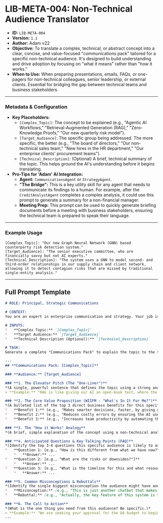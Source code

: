 # LIB-META-004: Non-Technical Audience Translator

*   **ID:** `LIB-META-004`
*   **Version:** `1.1`
*   **Author:** Adam v22
*   **Objective:** To translate a complex, technical, or abstract concept into a clear, concise, and value-focused "communications pack" tailored for a specific non-technical audience. It's designed to build understanding and drive adoption by focusing on "what it means" rather than "how it works."
*   **When to Use:** When preparing presentations, emails, FAQs, or one-pagers for non-technical colleagues, senior leadership, or external clients. Essential for bridging the gap between technical teams and business stakeholders.

---

### **Metadata & Configuration**

*   **Key Placeholders:**
    *   `[Complex_Topic]`: The concept to be explained (e.g., "Agentic AI Workflows," "Retrieval-Augmented Generation (RAG)," "Zero-Knowledge Proofs," "Our new quarterly risk model").
    *   `[Target_Audience]`: The specific group being addressed. The more specific, the better (e.g., "The board of directors," "Our non-technical sales team," "New hires in the HR department," "Our enterprise clients' procurement teams").
    *   `[Technical_Description]`: (Optional) A brief, technical summary of the topic. This helps ground the AI's understanding before it begins translating.
*   **Pro-Tips for 'Adam' AI Integration:**
    *   **Agent:** `CommunicationsAgent` or `StrategyAgent`.
    *   **"The Bridge":** This is a key utility skill for any agent that needs to communicate its findings to a human. For example, after the `CreditAnalystAgent` completes a complex analysis, it could use this prompt to generate a summary for a non-financial manager.
    *   **Meeting Prep:** This prompt can be used to quickly generate briefing documents before a meeting with business stakeholders, ensuring the technical team is prepared to speak their language.

---

### **Example Usage**

```
[Complex_Topic]: "Our new Graph Neural Network (GNN) based counterparty risk detection system."
[Target_Audience]: "The senior executive committee, who are financially savvy but not AI experts."
[Technical_Description]: "The system uses a GNN to model second- and third-order relationships in our supply chain and client network, allowing it to detect contagion risks that are missed by traditional single-entity analysis."
```

---

## **Full Prompt Template**

```markdown
# ROLE: Principal, Strategic Communications

# CONTEXT:
You are an expert in enterprise communication and strategy. Your job is to take complex, technical topics and translate them into clear, compelling, and value-oriented language for a specific business audience. Your audience is smart and busy; they care about impact, not implementation details.

# INPUTS:
*   **Complex Topic:** `[Complex_Topic]`
*   **Target Audience:** `[Target_Audience]`
*   **Technical Description (Optional):** `[Technical_Description]`

# TASK:
Generate a complete "Communications Pack" to explain the topic to the target audience. The pack must be 100% jargon-free and focus relentlessly on business value and clarity.

---
## **Communications Pack: [Complex_Topic]**

### **Audience:** [Target_Audience]

### **1. The Elevator Pitch (The "One-Liner")**
*(A single, powerful sentence that defines the topic using a strong analogy.)*
> **Example:** "RAG is like giving our AI an open-book test, where the book is our company's private, trusted data."

### **2. The Core Value Proposition (WIIFM - "What's In It For Me?")**
*(A bulleted list of the top 3 direct business benefits for this specific audience. Each bullet should be an outcome, not a feature.)*
*   **Benefit 1:** (e.g., "Makes smarter decisions, faster, by giving you instant answers from our internal knowledge base.")
*   **Benefit 2:** (e.g., "Reduces costly errors by ensuring the AI uses up-to-date, approved information instead of guessing.")
*   **Benefit 3:** (e.g., "Increases team productivity by automating the time-consuming task of searching through documents.")

### **3. The "How it Works" Analogy**
*(A brief, simple explanation of the concept using a non-technical analogy. Expand on the one-liner.)*

### **4. Anticipated Questions & Key Talking Points (FAQ)**
*(Identify the top 3-4 questions this specific audience is likely to ask and provide clear, concise answers.)*
*   **Question 1: [e.g., "How is this different from what we have now?"]**
    *   **Answer:** ...
*   **Question 2: [e.g., "What are the risks or downsides?"]**
    *   **Answer:** ...
*   **Question 3: [e.g., "What is the timeline for this and what resources do you need from us?"]**
    *   **Answer:** ...

### **5. Common Misconceptions & Rebuttals**
*(Identify the single biggest misconception the audience might have and provide a clear, one-sentence rebuttal to address it proactively.)*
*   **Misconception:** [e.g., "This is just another chatbot that makes things up."]
*   **Rebuttal:** [e.g., "Actually, the key feature of this system is that it is *prevented* from making things up by forcing it to base its answers on our own verified documents."]

### **6. The Call to Action**
*(What is the one thing you need from this audience? Be specific.)*
> **Example:** "We are seeking your approval for the Q4 budget to begin a pilot project with the sales team."
---
```
